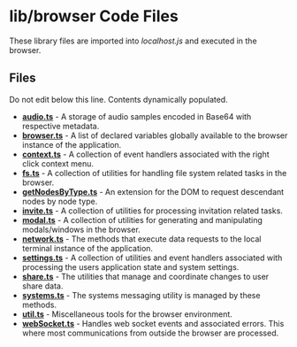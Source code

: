 # lib/browser Code Files
These library files are imported into *localhost.js* and executed in the browser.

## Files
Do not edit below this line.  Contents dynamically populated.

* **[audio.ts](audio.ts)**                   - A storage of audio samples encoded in Base64 with respective metadata.
* **[browser.ts](browser.ts)**               - A list of declared variables globally available to the browser instance of the application.
* **[context.ts](context.ts)**               - A collection of event handlers associated with the right click context menu.
* **[fs.ts](fs.ts)**                         - A collection of utilities for handling file system related tasks in the browser.
* **[getNodesByType.ts](getNodesByType.ts)** - An extension for the DOM to request descendant nodes by node type.
* **[invite.ts](invite.ts)**                 - A collection of utilities for processing invitation related tasks.
* **[modal.ts](modal.ts)**                   - A collection of utilities for generating and manipulating modals/windows in the browser.
* **[network.ts](network.ts)**               - The methods that execute data requests to the local terminal instance of the application.
* **[settings.ts](settings.ts)**             - A collection of utilities and event handlers associated with processing the users application state and system settings.
* **[share.ts](share.ts)**                   - The utilities that manage and coordinate changes to user share data.
* **[systems.ts](systems.ts)**               - The systems messaging utility is managed by these methods.
* **[util.ts](util.ts)**                     - Miscellaneous tools for the browser environment.
* **[webSocket.ts](webSocket.ts)**           - Handles web socket events and associated errors. This where most communications from outside the browser are processed.